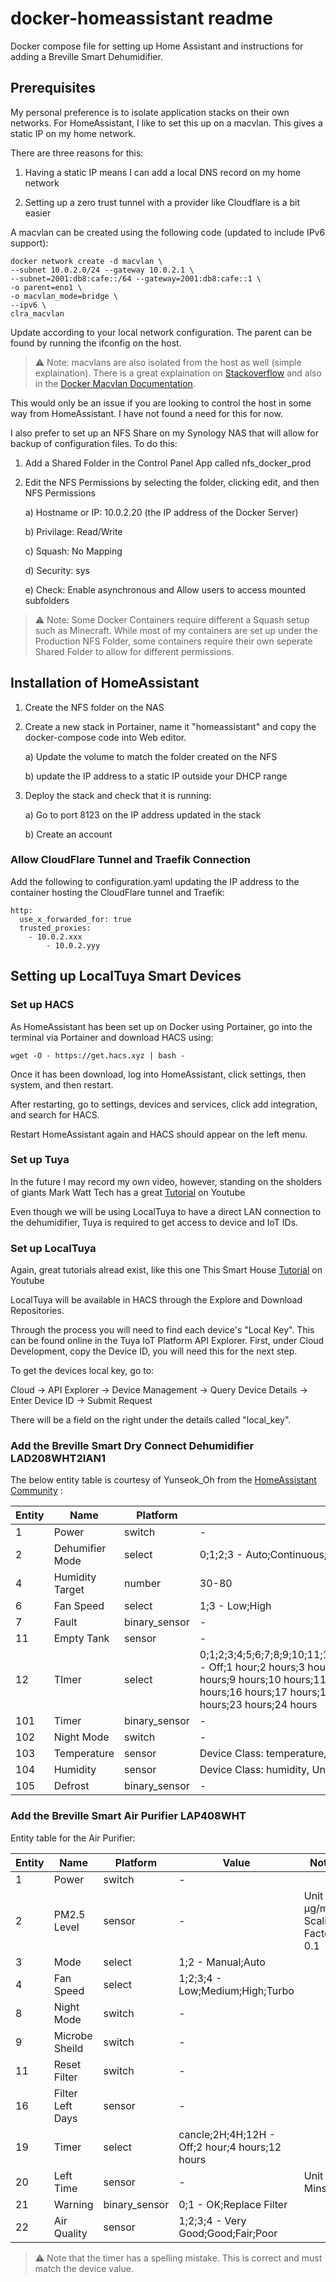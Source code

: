 ﻿# docker-homeassistant readme

Docker compose file for setting up Home Assistant and instructions for adding a Breville Smart Dehumidifier.

## Prerequisites

My personal preference is to isolate application stacks on their own networks.
For HomeAssistant, I like to set this up on a macvlan. This gives a static IP on my home network.

There are three reasons for this:

1) Having a static IP means I can add a local DNS record on my home network

2) Setting up a zero trust tunnel with a provider like Cloudflare is a bit easier

A macvlan can be created using the following code (updated to include IPv6 support):

```
docker network create -d macvlan \
--subnet 10.0.2.0/24 --gateway 10.0.2.1 \
--subnet=2001:db8:cafe::/64 --gateway=2001:db8:cafe::1 \
-o parent=eno1 \
-o macvlan_mode=bridge \
--ipv6 \
clra_macvlan
```

Update according to your local network configuration. 
The parent can be found by running the ifconfig on the host.

> :warning: Note: macvlans are also isolated from the host as well (simple explaination). 
There is a great explaination on 
<a href="https://stackoverflow.com/questions/49600665/docker-macvlan-network-inside-container-is-not-reaching-to-its-own-host">Stackoverflow</a>
and also in the 
<a href="https://docs.docker.com/v17.09/engine/userguide/networking/get-started-macvlan/" rel="noreferrer" title="Docker Macvlan Documentation">Docker Macvlan Documentation</a>.

This would only be an issue if you are looking to control the host in some way from HomeAssistant.
I have not found a need for this for now.

I also prefer to set up an NFS Share on my Synology NAS that will allow for backup of configuration files.
To do this:

1) Add a Shared Folder in the Control Panel App called nfs_docker_prod

2) Edit the NFS Permissions by selecting the folder, clicking edit, and then NFS Permissions

	a) Hostname or IP: 10.0.2.20 (the IP address of the Docker Server)
	
	b) Privilage: Read/Write
	
	c) Squash: No Mapping
	
	d) Security: sys
	
	e) Check: Enable asynchronous and Allow users to access mounted subfolders

> :warning: Note: Some Docker Containers require different a Squash setup such as Minecraft.
While most of my containers are set up under the Production NFS Folder, some containers require their own seperate Shared Folder to allow for different permissions.

## Installation of HomeAssistant

1) Create the NFS folder on the NAS

2) Create a new stack in Portainer, name it "homeassistant" and copy the docker-compose code into Web editor.

	a) Update the volume to match the folder created on the NFS
	
	b) update the IP address to a static IP outside your DHCP range

3) Deploy the stack and check that it is running:

	a) Go to port 8123 on the IP address updated in the stack 
	
	b) Create an account

### Allow CloudFlare Tunnel and Traefik Connection

Add the following to configuration.yaml updating the IP address to the container hosting the CloudFlare tunnel and Traefik:

```
http:
  use_x_forwarded_for: true
  trusted_proxies:
    - 10.0.2.xxx
		- 10.0.2.yyy
```

## Setting up LocalTuya Smart Devices

### Set up HACS

As HomeAssistant has been set up on Docker using Portainer, go into the terminal via Portainer and download HACS using:

```
wget -O - https://get.hacs.xyz | bash -
```

Once it has been download, log into HomeAssistant, click settings, then system, and then restart.

After restarting, go to settings, devices and services, click add integration, and search for HACS.

Restart HomeAssistant again and HACS should appear on the left menu.

### Set up Tuya 

In the future I may record my own video, however, standing on the sholders of giants Mark Watt Tech has a great
<a href="https://www.youtube.com/watch?v=f8-7Hvrmh3Y">Tutorial</a>
on Youtube

Even though we will be using LocalTuya to have a direct LAN connection to the dehumidifier, Tuya is required to get access to device and IoT IDs.

### Set up LocalTuya

Again, great tutorials alread exist, like this one This Smart House 
<a href="https://www.youtube.com/watch?v=VCd0kYWLvMQ">Tutorial</a>
on Youtube

LocalTuya will be available in HACS through the Explore and Download Repositories.

Through the process you will need to find each device's "Local Key". This can be found online in the Tuya IoT Platform API Explorer. 
First, under Cloud Development, copy the Device ID, you will need this for the next step.

To get the devices local key, go to:

Cloud -> API Explorer -> Device Management -> Query Device Details -> Enter Device ID -> Submit Request

There will be a field on the right under the details called "local_key".

### Add the Breville Smart Dry Connect Dehumidifier LAD208WHT2IAN1

The below entity table is courtesy of Yunseok_Oh from the
<a href="https://community.home-assistant.io/t/breville-smart-dry-connect-dehumidifier/401008/12">HomeAssistant Community</a>
:

| Entity	| Name	        | Platform	    | Value	                                        | Note
| ---       | ---           | ---           | ---                                           | ---
| 1	        | Power	        | switch	    | -	                                            | 
| 2	        | Dehumifier Mode | select      | 0;1;2;3 - Auto;Continuous;Laundry;Ventilation	| 
| 4	        | Humidity Target | number      | 30-80	                                        | Increment 5
| 6	        | Fan Speed	    | select	    | 1;3 - Low;High                                | 
| 7	        | Fault	        | binary_sensor	| -	                                            | 
| 11	    | Empty Tank	| sensor	    | -	                                            | 
| 12	    | TImer	        | select	    | 0;1;2;3;4;5;6;7;8;9;10;11;12;13;14;15;16;17;18;19;20;21;22;23;24 - Off;1 hour;2 hours;3 hours;4 hours;5 hours;6 hours;7 hours;8 hours;9 hours;10 hours;11 hours;12 hours;13 hours;14 hours;15 hours;16 hours;17 hours;18 hours;19 hours;20 hours;21 hours;22 hours;23 hours;24 hours	
| 101	    | Timer	        | binary_sensor	| -	                                            | 
| 102	    | Night Mode    | switch	    | -	                                            | 
| 103	    | Temperature   | sensor	    | Device Class: temperature, Unit: °	        | 
| 104	    | Humidity      | sensor	    | Device Class: humidity, Unit: %	            | 
| 105	    | Defrost       | binary_sensor	| -                                             | 

### Add the Breville Smart Air Purifier LAP408WHT

Entity table for the Air Purifier:

| Entity	| Name	        | Platform	    | Value	                                        | Note
| ---       | ---           | ---           | ---                                           | ---
| 1				| Power					| switch			| -	
| 2				| PM2.5 Level		| sensor			| -			| Unit μg/m³ Scaling Factor 0.1 
| 3				| Mode					| select			| 1;2 - Manual;Auto	
| 4				| Fan Speed			| select			| 1;2;3;4 - Low;Medium;High;Turbo	
| 8				| Night Mode		| switch			| -	
| 9				| Microbe Sheild	| switch			| -	
| 11			| Reset Filter	| switch			| -	
| 16			| Filter Left Days	| sensor			| -	
| 19			| Timer					| select			| cancle;2H;4H;12H - Off;2 hour;4 hours;12 hours	
| 20			| Left Time			| sensor			| -			| Unit Mins
| 21			| Warning				| binary_sensor			| 0;1 - OK;Replace Filter	
| 22			| Air Quality		| sensor			| 1;2;3;4 - Very Good;Good;Fair;Poor	

> :warning: Note that the timer has a spelling mistake. This is correct and must match the device value.

